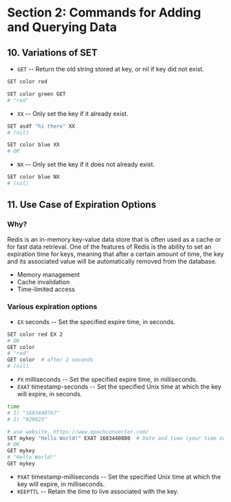 # Section 2: Commands for Adding and Querying Data

## 10. Variations of SET

- `GET` -- Return the old string stored at key, or nil if key did not exist.

```sh
SET color red

SET color green GET
# "red"
```

- `XX` -- Only set the key if it already exist.

```sh
SET asdf "hi there" XX
# (nil)

SET color blue XX
# OK
```

- `NX` -- Only set the key if it does not already exist.

```sh
SET color blue NX
# (nil)
```

## 11. Use Case of Expiration Options

### Why?

Redis is an in-memory key-value data store that is often used as a cache or for fast data retrieval. One of the features of Redis is the ability to set an expiration time for keys, meaning that after a certain amount of time, the key and its associated value will be automatically removed from the database.

- Memory management
- Cache invalidation
- Time-limited access

### Various expiration options

- `EX` seconds -- Set the specified expire time, in seconds.

```sh
SET color red EX 2
# OK
GET color
# "red"
GET color  # after 2 seconds
# (nil)
```

- `PX` milliseconds -- Set the specified expire time, in milliseconds.
- `EXAT` timestamp-seconds -- Set the specified Unix time at which the key will expire, in seconds.

```sh
time
# 1) "1683440767"
# 2) "929625"

# use website, https://www.epochconverter.com/
SET mykey "Hello World!" EXAT 1683440880  # Date and time (your time zone): Sunday, May 7, 2023 4:28:00 PM GMT+10:00
# OK
GET mykey
# "Hello World!"
GET mykey
```

- `PXAT` timestamp-milliseconds -- Set the specified Unix time at which the key will expire, in milliseconds.
- `KEEPTTL` -- Retain the time to live associated with the key.
